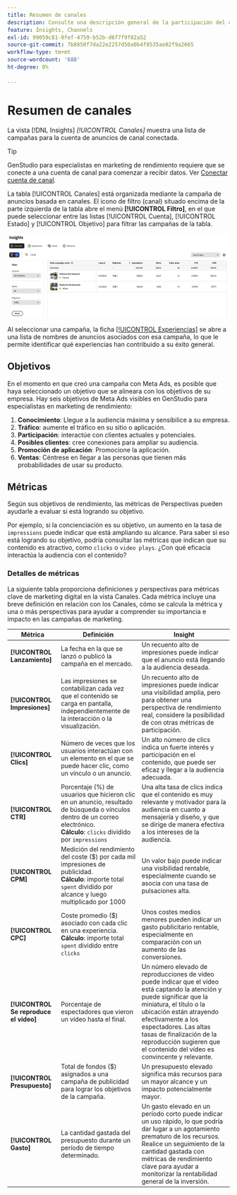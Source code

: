 ```yaml
---
title: Resumen de canales
description: Consulte una descripción general de la participación del cliente, el rendimiento, el presupuesto y los gastos para campañas de marketing en Adobe GenStudio para especialistas en marketing de rendimiento.
feature: Insights, Channels
exl-id: 99059c81-0fef-4759-b52b-d6f7f9f82a52
source-git-commit: 7b8850f7da22e2257d50a0b4f8535ae02f9a2665
workflow-type: tm+mt
source-wordcount: '688'
ht-degree: 0%

---
```


# Resumen de canales

La vista [!DNL Insights] _[!UICONTROL Canales]_ muestra una lista de campañas para la cuenta de anuncios de canal conectada.

>[!TIP]
>
>GenStudio para especialistas en marketing de rendimiento requiere que se conecte a una cuenta de canal para comenzar a recibir datos. Ver [Conectar cuenta de canal](connect-channel.md).

La tabla [!UICONTROL Canales] está organizada mediante la campaña de anuncios basada en canales. El icono de filtro (canal) situado encima de la parte izquierda de la tabla abre el menú **[!UICONTROL Filtro]**, en el que puede seleccionar entre las listas [!UICONTROL Cuenta], [!UICONTROL Estado] y [!UICONTROL Objetivo] para filtrar las campañas de la tabla.

![Filtro y tabla de canales](../../assets/insights-channels-filter.png)

Al seleccionar una campaña, la ficha [[!UICONTROL Experiencias]](experiences.md) se abre a una lista de nombres de anuncios asociados con esa campaña, lo que le permite identificar qué experiencias han contribuido a su éxito general.

## Objetivos

En el momento en que creó una campaña con Meta Ads, es posible que haya seleccionado un objetivo que se alineara con los objetivos de su empresa. Hay seis objetivos de Meta Ads visibles en GenStudio para especialistas en marketing de rendimiento:

1. **Conocimiento**: Llegue a la audiencia máxima y sensibilice a su empresa.
1. **Tráfico**: aumente el tráfico en su sitio o aplicación.
1. **Participación**: interactúe con clientes actuales y potenciales.
1. **Posibles clientes**: cree conexiones para ampliar su audiencia.
1. **Promoción de aplicación**: Promocione la aplicación.
1. **Ventas**: Céntrese en llegar a las personas que tienen más probabilidades de usar su producto.

## Métricas

Según sus objetivos de rendimiento, las métricas de Perspectivas pueden ayudarle a evaluar si está logrando su objetivo.

Por ejemplo, si la concienciación es su objetivo, un aumento en la tasa de `impressions` puede indicar que está ampliando su alcance. Para saber si eso está logrando su objetivo, podría consultar las métricas que indican que su contenido es atractivo, como `clicks` o `video plays`. ¿Con qué eficacia interactúa la audiencia con el contenido?

### Detalles de métricas

La siguiente tabla proporciona definiciones y perspectivas para métricas clave de marketing digital en la vista Canales. Cada métrica incluye una breve definición en relación con los Canales, cómo se calcula la métrica y una o más perspectivas para ayudar a comprender su importancia e impacto en las campañas de marketing.

| Métrica | Definición | Insight |
| ----------- | ----------------------------- | -------------------------------- |
| **[!UICONTROL Lanzamiento]** | La fecha en la que se lanzó o publicó la campaña en el mercado. | Un recuento alto de impresiones puede indicar que el anuncio está llegando a la audiencia deseada. |
| **[!UICONTROL Impresiones]** | Las impresiones se contabilizan cada vez que el contenido se carga en pantalla, independientemente de la interacción o la visualización. | Un recuento alto de impresiones puede indicar una visibilidad amplia, pero para obtener una perspectiva de rendimiento real, considere la posibilidad de con otras métricas de participación. |
| **[!UICONTROL Clics]** | Número de veces que los usuarios interactúan con un elemento en el que se puede hacer clic, como un vínculo o un anuncio. | Un alto número de clics indica un fuerte interés y participación en el contenido, que puede ser eficaz y llegar a la audiencia adecuada. |
| **[!UICONTROL CTR]** | Porcentaje (%) de usuarios que hicieron clic en un anuncio, resultado de búsqueda o vínculos dentro de un correo electrónico.<br>**Cálculo**: `clicks` dividido por `impressions` | Una alta tasa de clics indica que el contenido es muy relevante y motivador para la audiencia en cuanto a mensajería y diseño, y que se dirige de manera efectiva a los intereses de la audiencia. |
| **[!UICONTROL CPM]** | Medición del rendimiento del coste ($) por cada mil impresiones de publicidad.<br>**Cálculo**: importe total `spent` dividido por alcance y luego multiplicado por 1000 | Un valor bajo puede indicar una visibilidad rentable, especialmente cuando se asocia con una tasa de pulsaciones alta. |
| **[!UICONTROL CPC]** | Coste promedio ($) asociado con cada clic en una experiencia.<br>**Cálculo**: importe total `spent` dividido entre `clicks` | Unos costes medios menores pueden indicar un gasto publicitario rentable, especialmente en comparación con un aumento de las conversiones. |
| **[!UICONTROL Se reproduce el vídeo]** | Porcentaje de espectadores que vieron un vídeo hasta el final. | Un número elevado de reproducciones de vídeo puede indicar que el vídeo está captando la atención y puede significar que la miniatura, el título o la ubicación están atrayendo efectivamente a los espectadores. Las altas tasas de finalización de la reproducción sugieren que el contenido del vídeo es convincente y relevante. |
| **[!UICONTROL Presupuesto]** | Total de fondos ($) asignados a una campaña de publicidad para lograr los objetivos de la campaña. | Un presupuesto elevado significa más recursos para un mayor alcance y un impacto potencialmente mayor. |
| **[!UICONTROL Gasto]** | La cantidad gastada del presupuesto durante un período de tiempo determinado. | Un gasto elevado en un período corto puede indicar un uso rápido, lo que podría dar lugar a un agotamiento prematuro de los recursos. Realice un seguimiento de la cantidad gastada con métricas de rendimiento clave para ayudar a monitorizar la rentabilidad general de la inversión. |
